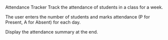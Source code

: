 Attendance Tracker
Track the attendance of students in a class for a week.

The user enters the number of students and marks attendance (P for Present, A for Absent) for each day.

Display the attendance summary at the end.
